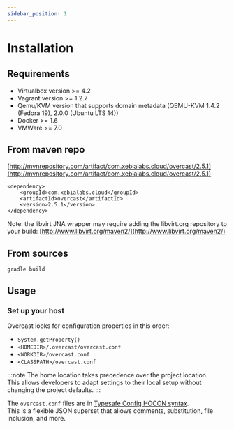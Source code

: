 ```yaml
---
sidebar_position: 1
---
```


# Installation

## Requirements

- Virtualbox version >= 4.2
- Vagrant version >= 1.2.7
- Qemu/KVM version that supports domain metadata (QEMU-KVM 1.4.2 (Fedora 19), 2.0.0 (Ubuntu LTS 14))
- Docker >= 1.6
- VMWare >= 7.0

## From maven repo

[http://mvnrepository.com/artifact/com.xebialabs.cloud/overcast/2.5.1](http://mvnrepository.com/artifact/com.xebialabs.cloud/overcast/2.5.1)

    <dependency>
        <groupId>com.xebialabs.cloud</groupId>
        <artifactId>overcast</artifactId>
        <version>2.5.1</version>
    </dependency>

Note: the libvirt JNA wrapper may require adding the libvirt.org repository to your build: [http://www.libvirt.org/maven2/](http://www.libvirt.org/maven2/)

## From sources

   ```gradle build```

## Usage

### Set up your host
Overcast looks for configuration properties in this order:

* `System.getProperty()`
* `<HOMEDIR>/.overcast/overcast.conf`
* `<WORKDIR>/overcast.conf`
* `<CLASSPATH>/overcast.conf`

:::note
The home location takes precedence over the project location.<br/>This allows developers to adapt settings to their local setup without changing the project defaults.
:::

The `overcast.conf` files are in [Typesafe Config HOCON syntax](https://github.com/typesafehub/config#using-hocon-the-json-superset).<br/>This is a flexible JSON superset that allows comments, substitution, file inclusion, and more.
